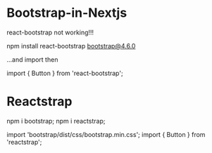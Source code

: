 # Bootstrap-in-Nextjs

react-bootstrap not working!!!

npm install react-bootstrap bootstrap@4.6.0

...and import then

import { Button } from 'react-bootstrap';



# Reactstrap

npm i bootstrap;
npm i reactstrap;

import 'bootstrap/dist/css/bootstrap.min.css';
import { Button } from 'reactstrap';
